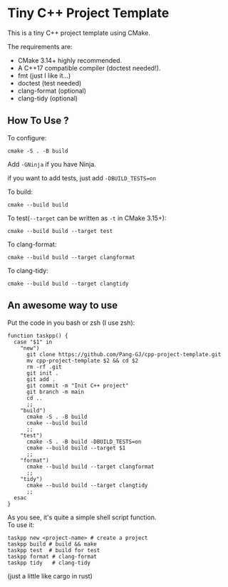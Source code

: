 # Tiny C++ Project Template
This is a tiny C++ project template using CMake.  

The requirements are:
- CMake 3.14+ highly recommended.
- A C++17 compatible compiler (doctest needed!).
- fmt (just I like it...)
- doctest (test needed)
- clang-format (optional)
- clang-tidy (optional)

## How To Use ?
To configure:
```
cmake -S . -B build
```
Add `-GNinja` if you have Ninja.

if you want to add tests, just add `-DBUILD_TESTS=on`  

To build:
```
cmake --build build
```

To test(`--target` can be written as `-t` in CMake 3.15+):
```
cmake --build build --target test
```

To clang-format:
```
cmake --build build --target clangformat
```

To clang-tidy:
```
cmake --build build --target clangtidy
```

## An awesome way to use 

Put the code in you bash or zsh (I use zsh):  
```
function taskpp() {
  case "$1" in 
    "new")
      git clone https://github.com/Pang-GJ/cpp-project-template.git
      mv cpp-project-template $2 && cd $2
      rm -rf .git
      git init .
      git add .
      git commit -m "Init C++ project"
      git branch -m main
      cd ..
      ;;
    "build")
      cmake -S . -B build
      cmake --build build
      ;;
    "test")
      cmake -S . -B build -DBUILD_TESTS=on
      cmake --build build --target $1
      ;;
    "format")
      cmake --build build --target clangformat
      ;;
    "tidy")
      cmake --build build --target clangtidy
      ;;
  esac 
}
```

As you see, it's quite a simple shell script function.  
To use it:
```
taskpp new <project-name> # create a project
taskpp build # build && make
taskpp test  # build for test
taskpp format # clang-format
taskpp tidy   # clang-tidy
```
(just a little like cargo in rust)
